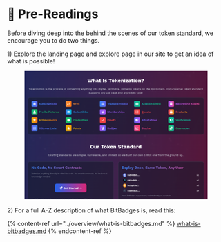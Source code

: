 # 📔 Pre-Readings

Before diving deep into the behind the scenes of our token standard, we encourage you to do two things.

1\) Explore the landing page and explore page in our site to get an idea of what is possible!

<figure><img src="../.gitbook/assets/image (231).png" alt=""><figcaption></figcaption></figure>

2\) For a full A-Z description of what BitBadges is, read this:

{% content-ref url="../overview/what-is-bitbadges.md" %}
[what-is-bitbadges.md](../overview/what-is-bitbadges.md)
{% endcontent-ref %}

